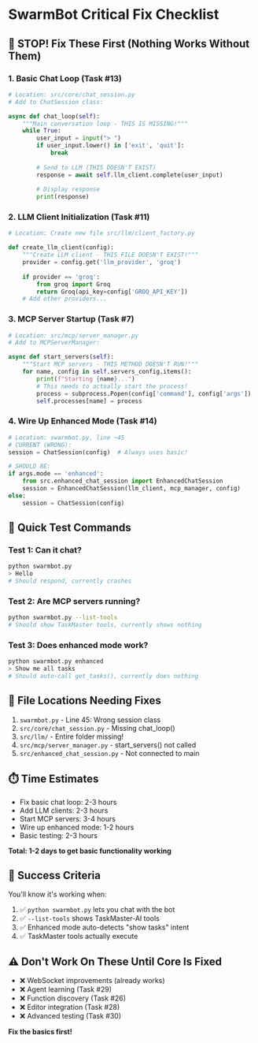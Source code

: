 # SwarmBot Critical Fix Checklist

## 🚨 STOP! Fix These First (Nothing Works Without Them)

### 1. Basic Chat Loop (Task #13)
```python
# Location: src/core/chat_session.py
# Add to ChatSession class:

async def chat_loop(self):
    """Main conversation loop - THIS IS MISSING!"""
    while True:
        user_input = input("> ")
        if user_input.lower() in ['exit', 'quit']:
            break
        
        # Send to LLM (THIS DOESN'T EXIST)
        response = await self.llm_client.complete(user_input)
        
        # Display response
        print(response)
```

### 2. LLM Client Initialization (Task #11)
```python
# Location: Create new file src/llm/client_factory.py

def create_llm_client(config):
    """Create LLM client - THIS FILE DOESN'T EXIST!"""
    provider = config.get('llm_provider', 'groq')
    
    if provider == 'groq':
        from groq import Groq
        return Groq(api_key=config['GROQ_API_KEY'])
    # Add other providers...
```

### 3. MCP Server Startup (Task #7)
```python
# Location: src/mcp/server_manager.py
# Add to MCPServerManager:

async def start_servers(self):
    """Start MCP servers - THIS METHOD DOESN'T RUN!"""
    for name, config in self.servers_config.items():
        print(f"Starting {name}...")
        # This needs to actually start the process!
        process = subprocess.Popen(config['command'], config['args'])
        self.processes[name] = process
```

### 4. Wire Up Enhanced Mode (Task #14)
```python
# Location: swarmbot.py, line ~45
# CURRENT (WRONG):
session = ChatSession(config)  # Always uses basic!

# SHOULD BE:
if args.mode == 'enhanced':
    from src.enhanced_chat_session import EnhancedChatSession
    session = EnhancedChatSession(llm_client, mcp_manager, config)
else:
    session = ChatSession(config)
```

## 🧪 Quick Test Commands

### Test 1: Can it chat?
```bash
python swarmbot.py
> Hello
# Should respond, currently crashes
```

### Test 2: Are MCP servers running?
```bash
python swarmbot.py --list-tools
# Should show TaskMaster tools, currently shows nothing
```

### Test 3: Does enhanced mode work?
```bash
python swarmbot.py enhanced
> Show me all tasks
# Should auto-call get_tasks(), currently does nothing
```

## 📍 File Locations Needing Fixes

1. `swarmbot.py` - Line 45: Wrong session class
2. `src/core/chat_session.py` - Missing chat_loop()
3. `src/llm/` - Entire folder missing!
4. `src/mcp/server_manager.py` - start_servers() not called
5. `src/enhanced_chat_session.py` - Not connected to main

## ⏱️ Time Estimates

- Fix basic chat loop: 2-3 hours
- Add LLM clients: 2-3 hours  
- Start MCP servers: 3-4 hours
- Wire up enhanced mode: 1-2 hours
- Basic testing: 2-3 hours

**Total: 1-2 days to get basic functionality working**

## 🎯 Success Criteria

You'll know it's working when:
1. ✅ `python swarmbot.py` lets you chat with the bot
2. ✅ `--list-tools` shows TaskMaster-AI tools
3. ✅ Enhanced mode auto-detects "show tasks" intent
4. ✅ TaskMaster tools actually execute

## ⚠️ Don't Work On These Until Core Is Fixed

- ❌ WebSocket improvements (already works)
- ❌ Agent learning (Task #29)
- ❌ Function discovery (Task #26)  
- ❌ Editor integration (Task #28)
- ❌ Advanced testing (Task #30)

**Fix the basics first!**
